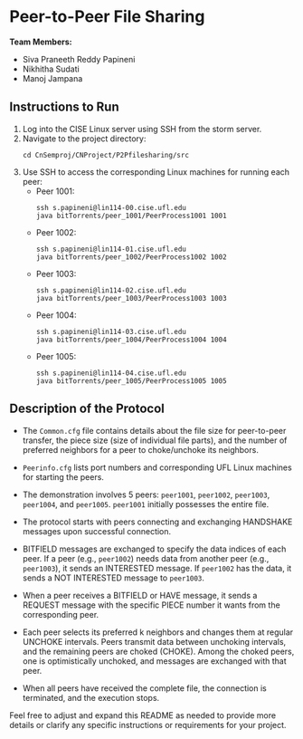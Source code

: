 
# Peer-to-Peer File Sharing

**Team Members:**
- Siva Praneeth Reddy Papineni
- Nikhitha Sudati
- Manoj Jampana

## Instructions to Run

1. Log into the CISE Linux server using SSH from the storm server.
2. Navigate to the project directory:
    ```
    cd CnSemproj/CNProject/P2Pfilesharing/src
    ```
3. Use SSH to access the corresponding Linux machines for running each peer:
   - Peer 1001:
     ```
     ssh s.papineni@lin114-00.cise.ufl.edu
     java bitTorrents/peer_1001/PeerProcess1001 1001
     ```
   - Peer 1002:
     ```
     ssh s.papineni@lin114-01.cise.ufl.edu
     java bitTorrents/peer_1002/PeerProcess1002 1002
     ```
   - Peer 1003:
     ```
     ssh s.papineni@lin114-02.cise.ufl.edu
     java bitTorrents/peer_1003/PeerProcess1003 1003
     ```
   - Peer 1004:
     ```
     ssh s.papineni@lin114-03.cise.ufl.edu
     java bitTorrents/peer_1004/PeerProcess1004 1004
     ```
   - Peer 1005:
     ```
     ssh s.papineni@lin114-04.cise.ufl.edu
     java bitTorrents/peer_1005/PeerProcess1005 1005
     ```

## Description of the Protocol

- The `Common.cfg` file contains details about the file size for peer-to-peer transfer, the piece size (size of individual file parts), and the number of preferred neighbors for a peer to choke/unchoke its neighbors.

- `Peerinfo.cfg` lists port numbers and corresponding UFL Linux machines for starting the peers.

- The demonstration involves 5 peers: `peer1001`, `peer1002`, `peer1003`, `peer1004`, and `peer1005`. `peer1001` initially possesses the entire file.

- The protocol starts with peers connecting and exchanging HANDSHAKE messages upon successful connection.

- BITFIELD messages are exchanged to specify the data indices of each peer. If a peer (e.g., `peer1002`) needs data from another peer (e.g., `peer1003`), it sends an INTERESTED message. If `peer1002` has the data, it sends a NOT INTERESTED message to `peer1003`.

- When a peer receives a BITFIELD or HAVE message, it sends a REQUEST message with the specific PIECE number it wants from the corresponding peer.

- Each peer selects its preferred k neighbors and changes them at regular UNCHOKE intervals. Peers transmit data between unchoking intervals, and the remaining peers are choked (CHOKE). Among the choked peers, one is optimistically unchoked, and messages are exchanged with that peer.

- When all peers have received the complete file, the connection is terminated, and the execution stops.

Feel free to adjust and expand this README as needed to provide more details or clarify any specific instructions or requirements for your project.

